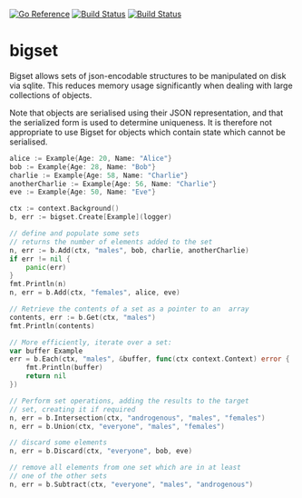 
[![Go Reference](https://pkg.go.dev/badge/github.com/nicois/bigset.svg)](https://pkg.go.dev/github.com/nicois/bigset)
[![Build Status](https://github.com/nicois/bigset/actions/workflows/golangci-lint.yaml/badge.svg)](https://github.com/nicois/bigset/actions/workflows/golangci-lint.yaml)
[![Build Status](https://github.com/nicois/bigset/actions/workflows/test.yaml/badge.svg)](https://github.com/nicois/bigset/actions/workflows/test.yaml)

# bigset

Bigset allows sets of json-encodable structures to be manipulated
on disk via sqlite. This reduces memory usage significantly when dealing
with large collections of objects.

Note that objects are serialised using their JSON representation, and that
the serialized form is used to determine uniqueness. It is therefore not
appropriate to use Bigset for objects which contain state which cannot be serialised.

```go
alice := Example{Age: 20, Name: "Alice"}
bob := Example{Age: 28, Name: "Bob"}
charlie := Example{Age: 58, Name: "Charlie"}
anotherCharlie := Example{Age: 56, Name: "Charlie"}
eve := Example{Age: 50, Name: "Eve"}

ctx := context.Background()
b, err := bigset.Create[Example](logger)

// define and populate some sets
// returns the number of elements added to the set
n, err := b.Add(ctx, "males", bob, charlie, anotherCharlie)
if err != nil {
    panic(err)
}
fmt.Println(n)
n, err = b.Add(ctx, "females", alice, eve)

// Retrieve the contents of a set as a pointer to an  array
contents, err := b.Get(ctx, "males")
fmt.Println(contents)

// More efficiently, iterate over a set:
var buffer Example
err = b.Each(ctx, "males", &buffer, func(ctx context.Context) error {
    fmt.Println(buffer)
    return nil
})

// Perform set operations, adding the results to the target
// set, creating it if required
n, err = b.Intersection(ctx, "androgenous", "males", "females")
n, err = b.Union(ctx, "everyone", "males", "females")

// discard some elements
n, err = b.Discard(ctx, "everyone", bob, eve)

// remove all elements from one set which are in at least
// one of the other sets
n, err = b.Subtract(ctx, "everyone", "males", "androgenous")
```
